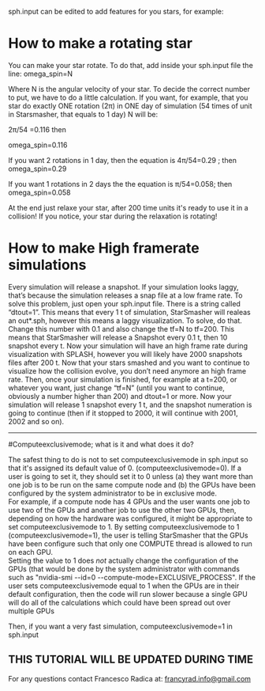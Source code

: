 sph.input can be edited to add features for you stars, for example:

# How to make a rotating star 


You can make your star rotate. To do that, add inside your sph.input file the line:
omega_spin=N

Where N is the angular velocity of your star. To decide the correct number to put, we have to do a little calculation.
If you want, for example, that you star do exactly ONE rotation (2π) in ONE day of simulation (54 times of unit in Starsmasher,
that equals to 1 day)
N will be:

2π/54 =0.116             then  

omega_spin=0.116


If you want 2 rotations in 1 day, then the equation is 4π/54=0.29 ;     then omega_spin=0.29

If you want 1 rotations in 2 days the the equation is π/54=0.058;      then omega_spin=0.058

At the end just relaxe your star, after 200 time units it's ready to use it in a collision! If you notice, your star during the relaxation
is rotating!

# How to make High framerate simulations

Every simulation will release a snapshot. If your simulation looks laggy, that’s because the simulation releases a snap file at a low frame rate. 
To solve this problem, just open your sph.input file. There is a string called “dtout=1”. This means that every 1 t of simulation, StarSmasher will realeas an out*.sph,
however this means a laggy visualization. To solve, do that. Change this number with 0.1 and also change the tf=N to tf=200. This means that StarSmasher will release
a Snapshot every 0.1 t, then 10 snapshot every t. Now your simulation will have an high frame rate during visualization with SPLASH, however you will likely have 2000
snapshots files after 200 t. Now that your stars smashed and you want to continue to visualize how the collision evolve, you don’t need anymore an high frame rate. 
Then, once your simulation is finished, for example at a t=200, or whatever you want, just change “tf=N” (until you want to continue, obviously a number higher than 
200) and dtout=1 or more. Now your simulation will release 1 snapshot every 1 t, and the snapshot numeration is going to continue (then if it stopped to 2000, it will
continue with 2001, 2002 and so on).






----------------------------

#Computeexclusivemode; what is it and what does it do?

The safest thing to do is not to set computeexclusivemode in sph.input so that it's assigned its default value of 0.  (computeexclusivemode=0).
If a user is going to set it, they should set it to 0 unless (a) they want more than one job is to be run on the same compute node and 
(b) the GPUs have been configured by the system administrator to be in exclusive mode.  
For example, if a compute node has 4 GPUs and the user wants one job to use two of the GPUs and another job to use the other two GPUs, then, depending on how 
the hardware was configured, it might be appropriate to set computeexclusivemode to 1.  By setting computeexclusivemode to 1 (computeexclusivemode=1), the user
is telling StarSmasher that the GPUs have been configure such that only one COMPUTE thread is allowed to run on each GPU.  
Setting the value to 1 does *not* actually change the configuration of the GPUs (that would be done by the system administrator with commands 
such as "nvidia-smi --id=0 --compute-mode=EXCLUSIVE_PROCESS".  If the user sets computeexclusivemode equal to 1 when the GPUs are in their default configuration, then 
the code will run slower because a single GPU will do all of the calculations which could have been spread out over multiple GPUs

Then, if you want a very fast simulation, computeexclusivemode=1 in sph.input
## THIS TUTORIAL WILL BE UPDATED DURING TIME

For any questions contact Francesco Radica at:  francyrad.info@gmail.com

